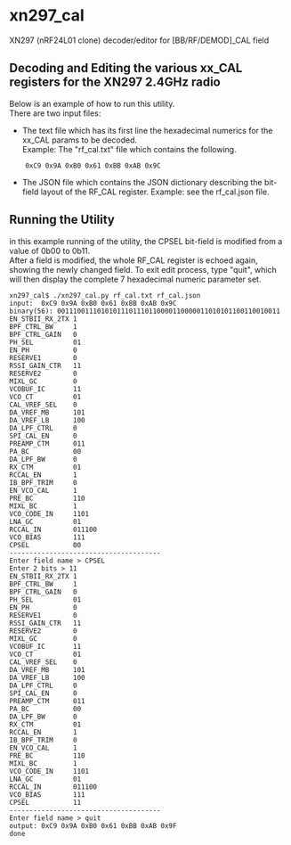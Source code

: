# xn297_cal
XN297 (nRF24L01 clone) decoder/editor for [BB/RF/DEMOD]_CAL field

## Decoding and Editing the various xx_CAL registers for the XN297 2.4GHz radio
Below is an example of how to run this utility.  
There are two input files:
  * The text file which has its first line the hexadecimal numerics for the xx_CAL params to be decoded.  
  Example: The "rf_cal.txt" file which contains the following.
  ```
      0xC9 0x9A 0xB0 0x61 0xBB 0xAB 0x9C
  ```
  * The JSON file which contains the JSON dictionary describing the bit-field layout of the RF_CAL register.
  Example: see the rf_cal.json file.


## Running the Utility
in this example running of the utility, the CPSEL bit-field is modified from a value of 0b00 to 0b11.  
After a field is modified, the whole RF_CAL register is echoed again, showing the newly changed field.
To exit edit process, type "quit", which will then display the complete 7 hexadecimal numeric parameter set.

```
xn297_cal$ ./xn297_cal.py rf_cal.txt rf_cal.json 
input:  0xC9 0x9A 0xB0 0x61 0xBB 0xAB 0x9C
binary(56): 00111001110101011101110110000110000011010101100110010011
EN_STBII_RX_2TX 1
BPF_CTRL_BW     1
BPF_CTRL_GAIN   0
PH_SEL          01
EN_PH           0
RESERVE1        0
RSSI_GAIN_CTR   11
RESERVE2        0
MIXL_GC         0
VCOBUF_IC       11
VCO_CT          01
CAL_VREF_SEL    0
DA_VREF_MB      101
DA_VREF_LB      100
DA_LPF_CTRL     0
SPI_CAL_EN      0
PREAMP_CTM      011
PA_BC           00
DA_LPF_BW       0
RX_CTM          01
RCCAL_EN        1
IB_BPF_TRIM     0
EN_VCO_CAL      1
PRE_BC          110
MIXL_BC         1
VCO_CODE_IN     1101
LNA_GC          01
RCCAL_IN        011100
VCO_BIAS        111
CPSEL           00
--------------------------------------
Enter field name > CPSEL
Enter 2 bits > 11
EN_STBII_RX_2TX 1
BPF_CTRL_BW     1
BPF_CTRL_GAIN   0
PH_SEL          01
EN_PH           0
RESERVE1        0
RSSI_GAIN_CTR   11
RESERVE2        0
MIXL_GC         0
VCOBUF_IC       11
VCO_CT          01
CAL_VREF_SEL    0
DA_VREF_MB      101
DA_VREF_LB      100
DA_LPF_CTRL     0
SPI_CAL_EN      0
PREAMP_CTM      011
PA_BC           00
DA_LPF_BW       0
RX_CTM          01
RCCAL_EN        1
IB_BPF_TRIM     0
EN_VCO_CAL      1
PRE_BC          110
MIXL_BC         1
VCO_CODE_IN     1101
LNA_GC          01
RCCAL_IN        011100
VCO_BIAS        111
CPSEL           11
--------------------------------------
Enter field name > quit
output: 0xC9 0x9A 0xB0 0x61 0xBB 0xAB 0x9F 
done
```

